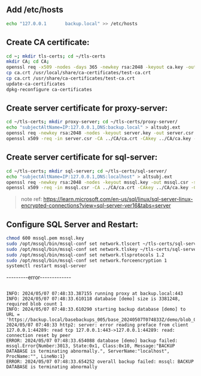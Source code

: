 ## Add /etc/hosts
```bash
echo "127.0.0.1       backup.local" >> /etc/hosts
```

## Create CA certificate:
```bash
cd ~; mkdir tls-certs; cd ~/tls-certs
mkdir CA; cd CA;
openssl req -x509 -nodes -days 365 -newkey rsa:2048 -keyout ca.key -out ca.crt -subj "/O=kubedb"
cp ca.crt /usr/local/share/ca-certificates/test-ca.crt
cp ca.crt /usr/share/ca-certificates/test-ca.crt
update-ca-certificates
dpkg-reconfigure ca-certificates
```

## Create server certificate for proxy-server:

```bash
cd ~/tls-certs; mkdir proxy-server; cd ~/tls-certs/proxy-server/
echo "subjectAltName=IP:127.0.0.1,DNS:backup.local" > altsubj.ext
openssl req -newkey rsa:2048 -nodes -keyout server.key -out server.csr -subj "/CN=backup.local"
openssl x509 -req -in server.csr -CA ../CA/ca.crt -CAkey ../CA/ca.key -CAcreateserial -out server.crt -days 365 -extfile ./altsubj.ext

```

## Create server certificate for sql-server: 
```bash
cd ~/tls-certs; mkdir sql-server; cd ~/tls-certs/sql-server/
echo "subjectAltName=IP:127.0.0.1,DNS:localhost" > altsubj.ext
openssl req -newkey rsa:2048 -nodes -keyout mssql.key -out mssql.csr -subj "/CN=localhost"
openssl x509 -req -in mssql.csr -CA ../CA/ca.crt -CAkey ../CA/ca.key -CAcreateserial -out mssql.pem -days 365 -extfile ./altsubj.ext
```
> note ref: https://learn.microsoft.com/en-us/sql/linux/sql-server-linux-encrypted-connections?view=sql-server-ver16&tabs=server

## Configure SQL Server and Restart:

```bash
chmod 600 mssql.pem mssql.key
sudo /opt/mssql/bin/mssql-conf set network.tlscert ~/tls-certs/sql-server/mssql.pem
sudo /opt/mssql/bin/mssql-conf set network.tlskey ~/tls-certs/sql-server/mssql.key
sudo /opt/mssql/bin/mssql-conf set network.tlsprotocols 1.2
sudo /opt/mssql/bin/mssql-conf set network.forceencryption 1
systemctl restart mssql-server
```

---------error-------------
```

INFO: 2024/05/07 07:48:33.387155 running proxy at backup.local:443
INFO: 2024/05/07 07:48:33.610118 database [demo] size is 3381248, required blob count 1
INFO: 2024/05/07 07:48:33.610290 starting backup database [demo] to URL = 'https://backup.local/basebackups_005/base_20240507T074833Z/demo/blob_000'
2024/05/07 07:48:33 http2: server: error reading preface from client 127.0.0.1:44289: read tcp 127.0.0.1:443->127.0.0.1:44289: read: connection reset by peer
ERROR: 2024/05/07 07:48:33.654088 database [demo] backup failed: mssql.Error{Number:3013, State:0x1, Class:0x10, Message:"BACKUP DATABASE is terminating abnormally.", ServerName:"localhost", ProcName:"", LineNo:1}
ERROR: 2024/05/07 07:48:33.654252 overall backup failed: mssql: BACKUP DATABASE is terminating abnormally
```
